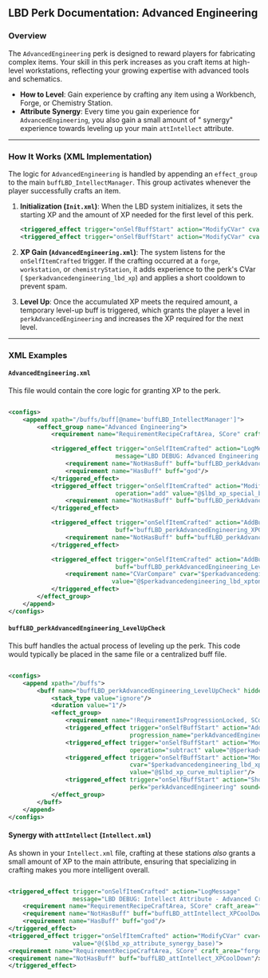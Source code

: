 ## LBD Perk Documentation: Advanced Engineering

### Overview

The `AdvancedEngineering` perk is designed to reward players for fabricating complex items. Your skill in this perk
increases as you craft items at high-level workstations, reflecting your growing expertise with advanced tools and
schematics.

* **How to Level**: Gain experience by crafting any item using a Workbench, Forge, or Chemistry Station.
* **Attribute Synergy**: Every time you gain experience for `AdvancedEngineering`, you also gain a small amount of "
  synergy" experience towards leveling up your main `attIntellect` attribute.

-----

### How It Works (XML Implementation)

The logic for `AdvancedEngineering` is handled by appending an `effect_group` to the main `buffLBD_IntellectManager`.
This group activates whenever the player successfully crafts an item.

1. **Initialization (`Init.xml`)**: When the LBD system initializes, it sets the starting XP and the amount of XP needed
   for the first level of this perk.

   ```xml
   <triggered_effect trigger="onSelfBuffStart" action="ModifyCVar" cvar="$perkadvancedengineering_lbd_xp" operation="set" value="0"/>
   <triggered_effect trigger="onSelfBuffStart" action="ModifyCVar" cvar="$perkadvancedengineering_lbd_xptonext" operation="set" value="2000"/>
   ```

2. **XP Gain (`AdvancedEngineering.xml`)**: The system listens for the `onSelfItemCrafted` trigger. If the crafting
   occurred at a `forge`, `workstation`, or `chemistryStation`, it adds experience to the perk's CVar (
   `$perkadvancedengineering_lbd_xp`) and applies a short cooldown to prevent spam.

3. **Level Up**: Once the accumulated XP meets the required amount, a temporary level-up buff is triggered, which grants
   the player a level in `perkAdvancedEngineering` and increases the XP required for the next level.

-----

### XML Examples

#### `AdvancedEngineering.xml`

This file would contain the core logic for granting XP to the perk.

```xml

<configs>
    <append xpath="/buffs/buff[@name='buffLBD_IntellectManager']">
        <effect_group name="Advanced Engineering">
            <requirement name="RequirementRecipeCraftArea, SCore" craft_area="forge,workstation,chemistryStation"/>

            <triggered_effect trigger="onSelfItemCrafted" action="LogMessage"
                              message="LBD DEBUG: Advanced Engineering - Attempting Base Crafting XP (+@$lbd_xp_special_base)">
                <requirement name="NotHasBuff" buff="buffLBD_perkAdvancedEngineering_XPCoolDown"/>
                <requirement name="HasBuff" buff="god"/>
            </triggered_effect>
            <triggered_effect trigger="onSelfItemCrafted" action="ModifyCVar" cvar="$perkadvancedengineering_lbd_xp"
                              operation="add" value="@$lbd_xp_special_base">
                <requirement name="NotHasBuff" buff="buffLBD_perkAdvancedEngineering_XPCoolDown"/>
            </triggered_effect>

            <triggered_effect trigger="onSelfItemCrafted" action="AddBuff"
                              buff="buffLBD_perkAdvancedEngineering_XPCoolDown">
                <requirement name="NotHasBuff" buff="buffLBD_perkAdvancedEngineering_XPCoolDown"/>
            </triggered_effect>

            <triggered_effect trigger="onSelfItemCrafted" action="AddBuff"
                              buff="buffLBD_perkAdvancedEngineering_LevelUpCheck">
                <requirement name="CVarCompare" cvar="$perkadvancedengineering_lbd_xp" operation="GTE"
                             value="@$perkadvancedengineering_lbd_xptonext"/>
            </triggered_effect>
        </effect_group>
    </append>
</configs>
```

#### `buffLBD_perkAdvancedEngineering_LevelUpCheck`

This buff handles the actual process of leveling up the perk. This code would typically be placed in the same file or a
centralized buff file.

```xml

<configs>
    <append xpath="/buffs">
        <buff name="buffLBD_perkAdvancedEngineering_LevelUpCheck" hidden="true">
            <stack_type value="ignore"/>
            <duration value="1"/>
            <effect_group>
                <requirement name="!RequirementIsProgressionLocked, SCore" progression_name="perkAdvancedEngineering"/>
                <triggered_effect trigger="onSelfBuffStart" action="AddProgressionLevel"
                                  progression_name="perkAdvancedEngineering" level="1"/>
                <triggered_effect trigger="onSelfBuffStart" action="ModifyCVar" cvar="$perkadvancedengineering_lbd_xp"
                                  operation="subtract" value="@$perkadvancedengineering_lbd_xptonext"/>
                <triggered_effect trigger="onSelfBuffStart" action="ModifyCVar"
                                  cvar="$perkadvancedengineering_lbd_xptonext" operation="multiply"
                                  value="@$lbd_xp_curve_multiplier"/>
                <triggered_effect trigger="onSelfBuffStart" action="ShowPerkLevelUp, SCore"
                                  perk="perkAdvancedEngineering" sound="read_skillbook_final"/>
            </effect_group>
        </buff>
    </append>
</configs>
```

#### Synergy with `attIntellect` (`Intellect.xml`)

As shown in your `Intellect.xml` file, crafting at these stations *also* grants a small amount of XP to the main
attribute, ensuring that specializing in crafting makes you more intelligent overall.

```xml

<triggered_effect trigger="onSelfItemCrafted" action="LogMessage"
                  message="LBD DEBUG: Intellect Attribute - Advanced Crafting Synergy XP (+@($lbd_xp_attribute_synergy_base))">
    <requirement name="RequirementRecipeCraftArea, SCore" craft_area="forge,workstation,chemistryStation"/>
    <requirement name="NotHasBuff" buff="buffLBD_attIntellect_XPCoolDown"/>
    <requirement name="HasBuff" buff="god"/>
</triggered_effect>
<triggered_effect trigger="onSelfItemCrafted" action="ModifyCVar" cvar="$attintellect_lbd_xp" operation="add"
                  value="@($lbd_xp_attribute_synergy_base)">
<requirement name="RequirementRecipeCraftArea, SCore" craft_area="forge,workstation,chemistryStation"/>
<requirement name="NotHasBuff" buff="buffLBD_attIntellect_XPCoolDown"/>
</triggered_effect>
```